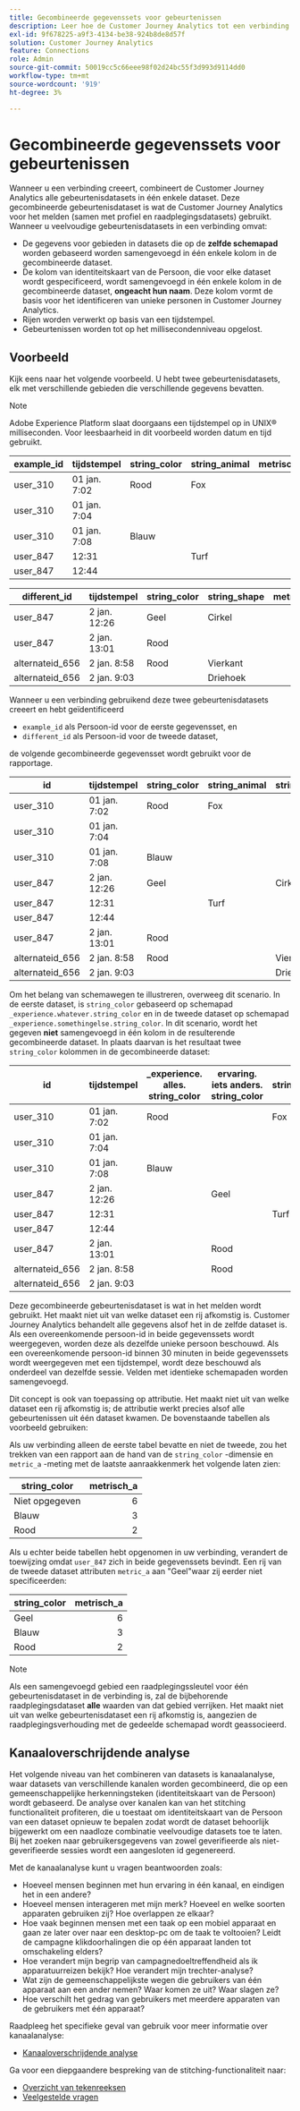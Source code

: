 ```yaml
---
title: Gecombineerde gegevenssets voor gebeurtenissen
description: Leer hoe de Customer Journey Analytics tot een verbinding leidt door datasets te combineren.
exl-id: 9f678225-a9f3-4134-be38-924b8de8d57f
solution: Customer Journey Analytics
feature: Connections
role: Admin
source-git-commit: 50019cc5c66eee98f02d24bc55f3d993d9114dd0
workflow-type: tm+mt
source-wordcount: '919'
ht-degree: 3%

---
```



# Gecombineerde gegevenssets voor gebeurtenissen

Wanneer u een verbinding creeert, combineert de Customer Journey Analytics alle gebeurtenisdatasets in één enkele dataset. Deze gecombineerde gebeurtenisdataset is wat de Customer Journey Analytics voor het melden (samen met profiel en raadplegingsdatasets) gebruikt. Wanneer u veelvoudige gebeurtenisdatasets in een verbinding omvat:

* De gegevens voor gebieden in datasets die op de **zelfde schemapad** worden gebaseerd worden samengevoegd in één enkele kolom in de gecombineerde dataset.
* De kolom van identiteitskaart van de Persoon, die voor elke dataset wordt gespecificeerd, wordt samengevoegd in één enkele kolom in de gecombineerde dataset, **ongeacht hun naam**. Deze kolom vormt de basis voor het identificeren van unieke personen in Customer Journey Analytics.
* Rijen worden verwerkt op basis van een tijdstempel.
* Gebeurtenissen worden tot op het millisecondenniveau opgelost.

## Voorbeeld

Kijk eens naar het volgende voorbeeld. U hebt twee gebeurtenisdatasets, elk met verschillende gebieden die verschillende gegevens bevatten.

>[!NOTE]
>
>Adobe Experience Platform slaat doorgaans een tijdstempel op in UNIX® milliseconden. Voor leesbaarheid in dit voorbeeld worden datum en tijd gebruikt.

| example_id | tijdstempel | string_color | string_animal | metrisch_a |
| --- | --- | --- | --- | ---: |
| user_310 | 01 jan. 7:02 | Rood | Fox | |
| user_310 | 01 jan. 7:04 | | | 2 |
| user_310 | 01 jan. 7:08 | Blauw | | 3 |
| user_847 | 12:31 | | Turf | 4 |
| user_847 | 12:44 | | | 2 |

| different_id | tijdstempel | string_color | string_shape | metrisch_b |
| --- | --- | --- | --- | ---: |
| user_847 | 2 jan. 12:26 | Geel | Cirkel | 8,5 |
| user_847 | 2 jan. 13:01 | Rood | | |
| alternateid_656 | 2 jan. 8:58 | Rood | Vierkant | 4,2 |
| alternateid_656 | 2 jan. 9:03 | | Driehoek | 3,1 |

Wanneer u een verbinding gebruikend deze twee gebeurtenisdatasets creeert en hebt geïdentificeerd

* `example_id` als Persoon-id voor de eerste gegevensset, en
* `different_id` als Persoon-id voor de tweede dataset,

de volgende gecombineerde gegevensset wordt gebruikt voor de rapportage.

| id | tijdstempel | string_color | string_animal | string_shape | metrisch_a | metrisch_b |
| --- | --- | --- | --- | --- | ---: | ---: |
| user_310 | 01 jan. 7:02 | Rood | Fox | | | |
| user_310 | 01 jan. 7:04 | | | | 2 | |
| user_310 | 01 jan. 7:08 | Blauw | | | 3 | |
| user_847 | 2 jan. 12:26 | Geel | | Cirkel | | 8,5 |
| user_847 | 12:31 | | Turf | | 4 | |
| user_847 | 12:44 | | | | 2 | |
| user_847 | 2 jan. 13:01 | Rood | | | | |
| alternateid_656 | 2 jan. 8:58 | Rood | | Vierkant | | 4,2 |
| alternateid_656 | 2 jan. 9:03 | | | Driehoek | | 3,1 |

Om het belang van schemawegen te illustreren, overweeg dit scenario. In de eerste dataset, is `string_color` gebaseerd op schemapad `_experience.whatever.string_color` en in de tweede dataset op schemapad `_experience.somethingelse.string_color`. In dit scenario, wordt het gegeven **niet** samengevoegd in één kolom in de resulterende gecombineerde dataset. In plaats daarvan is het resultaat twee `string_color` kolommen in de gecombineerde dataset:

| id | tijdstempel | _experience.<br/> alles.<br/> string_color | ervaring.<br/> iets anders.<br/> string_color | string_animal | string_shape | metrisch_a | metrisch_b |
| --- | --- | --- | --- | --- | --- | ---: | ---:|
| user_310 | 01 jan. 7:02 | Rood | | Fox | | | |
| user_310 | 01 jan. 7:04 | | | | | 2 | |
| user_310 | 01 jan. 7:08 | Blauw | | | | 3 | |
| user_847 | 2 jan. 12:26 | | Geel | | Cirkel | | 8,5 |
| user_847 | 12:31 | | | Turf |  | 4 | |
| user_847 | 12:44 | | | | | 2 | |
| user_847 | 2 jan. 13:01 | | Rood | | | | |
| alternateid_656 | 2 jan. 8:58 | | Rood | | Vierkant | | 4,2 |
| alternateid_656 | 2 jan. 9:03 | | | | Driehoek | | 3,1 |

Deze gecombineerde gebeurtenisdataset is wat in het melden wordt gebruikt. Het maakt niet uit van welke dataset een rij afkomstig is. Customer Journey Analytics behandelt alle gegevens alsof het in de zelfde dataset is. Als een overeenkomende persoon-id in beide gegevenssets wordt weergegeven, worden deze als dezelfde unieke persoon beschouwd. Als een overeenkomende persoon-id binnen 30 minuten in beide gegevenssets wordt weergegeven met een tijdstempel, wordt deze beschouwd als onderdeel van dezelfde sessie. Velden met identieke schemapaden worden samengevoegd.

Dit concept is ook van toepassing op attributie. Het maakt niet uit van welke dataset een rij afkomstig is; de attributie werkt precies alsof alle gebeurtenissen uit één dataset kwamen. De bovenstaande tabellen als voorbeeld gebruiken:

Als uw verbinding alleen de eerste tabel bevatte en niet de tweede, zou het trekken van een rapport aan de hand van de `string_color` -dimensie en `metric_a` -meting met de laatste aanraakkenmerk het volgende laten zien:

| string_color | metrisch_a |
| --- | ---: |
| Niet opgegeven | 6 |
| Blauw | 3 |
| Rood | 2 |

Als u echter beide tabellen hebt opgenomen in uw verbinding, verandert de toewijzing omdat `user_847` zich in beide gegevenssets bevindt. Een rij van de tweede dataset attributen `metric_a` aan &quot;Geel&quot;waar zij eerder niet specificeerden:

| string_color | metrisch_a |
| --- | ---: |
| Geel | 6 |
| Blauw | 3 |
| Rood | 2 |

>[!NOTE]
>
>Als een samengevoegd gebied een raadplegingssleutel voor één gebeurtenisdataset in de verbinding is, zal de bijbehorende raadplegingsdataset **alle** waarden van dat gebied verrijken. Het maakt niet uit van welke gebeurtenisdataset een rij afkomstig is, aangezien de raadplegingsverhouding met de gedeelde schemapad wordt geassocieerd.

## Kanaaloverschrijdende analyse

Het volgende niveau van het combineren van datasets is kanaalanalyse, waar datasets van verschillende kanalen worden gecombineerd, die op een gemeenschappelijke herkenningsteken (identiteitskaart van de Persoon) wordt gebaseerd. De analyse over kanalen kan van het stitching functionaliteit profiteren, die u toestaat om identiteitskaart van de Persoon van een dataset opnieuw te bepalen zodat wordt de dataset behoorlijk bijgewerkt om een naadloze combinatie veelvoudige datasets toe te laten. Bij het zoeken naar gebruikersgegevens van zowel geverifieerde als niet-geverifieerde sessies wordt een aangesloten id gegenereerd.

Met de kanaalanalyse kunt u vragen beantwoorden zoals:

* Hoeveel mensen beginnen met hun ervaring in één kanaal, en eindigen het in een andere?
* Hoeveel mensen interageren met mijn merk? Hoeveel en welke soorten apparaten gebruiken zij? Hoe overlappen ze elkaar?
* Hoe vaak beginnen mensen met een taak op een mobiel apparaat en gaan ze later over naar een desktop-pc om de taak te voltooien? Leidt de campagne klikdoorhalingen die op één apparaat landen tot omschakeling elders?
* Hoe verandert mijn begrip van campagnedoeltreffendheid als ik apparatuurreizen bekijk? Hoe verandert mijn trechter-analyse?
* Wat zijn de gemeenschappelijkste wegen die gebruikers van één apparaat aan een ander nemen? Waar komen ze uit? Waar slagen ze?
* Hoe verschilt het gedrag van gebruikers met meerdere apparaten van de gebruikers met één apparaat?


Raadpleeg het specifieke geval van gebruik voor meer informatie over kanaalanalyse:

* [Kanaaloverschrijdende analyse](../use-cases/cross-channel/cross-channel.md)

Ga voor een diepgaandere bespreking van de stitching-functionaliteit naar:

* [Overzicht van tekenreeksen](/help/stitching/overview.md)
* [Veelgestelde vragen](/help/stitching/faq.md)

